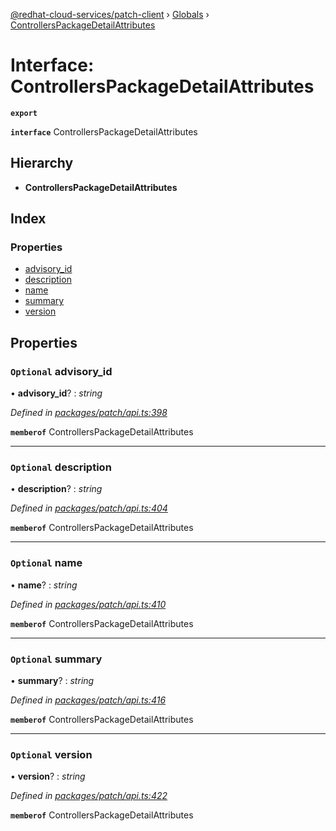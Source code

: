 [@redhat-cloud-services/patch-client](../README.md) › [Globals](../globals.md) › [ControllersPackageDetailAttributes](controllerspackagedetailattributes.md)

# Interface: ControllersPackageDetailAttributes

**`export`** 

**`interface`** ControllersPackageDetailAttributes

## Hierarchy

* **ControllersPackageDetailAttributes**

## Index

### Properties

* [advisory_id](controllerspackagedetailattributes.md#optional-advisory_id)
* [description](controllerspackagedetailattributes.md#optional-description)
* [name](controllerspackagedetailattributes.md#optional-name)
* [summary](controllerspackagedetailattributes.md#optional-summary)
* [version](controllerspackagedetailattributes.md#optional-version)

## Properties

### `Optional` advisory_id

• **advisory_id**? : *string*

*Defined in [packages/patch/api.ts:398](https://github.com/leSamo/javascript-clients/blob/8e7ff04/packages/patch/api.ts#L398)*

**`memberof`** ControllersPackageDetailAttributes

___

### `Optional` description

• **description**? : *string*

*Defined in [packages/patch/api.ts:404](https://github.com/leSamo/javascript-clients/blob/8e7ff04/packages/patch/api.ts#L404)*

**`memberof`** ControllersPackageDetailAttributes

___

### `Optional` name

• **name**? : *string*

*Defined in [packages/patch/api.ts:410](https://github.com/leSamo/javascript-clients/blob/8e7ff04/packages/patch/api.ts#L410)*

**`memberof`** ControllersPackageDetailAttributes

___

### `Optional` summary

• **summary**? : *string*

*Defined in [packages/patch/api.ts:416](https://github.com/leSamo/javascript-clients/blob/8e7ff04/packages/patch/api.ts#L416)*

**`memberof`** ControllersPackageDetailAttributes

___

### `Optional` version

• **version**? : *string*

*Defined in [packages/patch/api.ts:422](https://github.com/leSamo/javascript-clients/blob/8e7ff04/packages/patch/api.ts#L422)*

**`memberof`** ControllersPackageDetailAttributes
